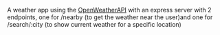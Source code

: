 A weather app using the [OpenWeatherAPI](https://openweathermap.org/current) with an express server with 2 endpoints, one for /nearby (to get the weather near the user)and one for /search/:city (to show current weather for a specific location)




